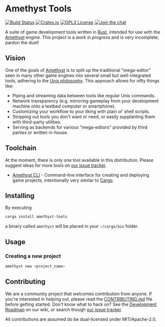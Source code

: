 # Amethyst Tools

[![Build Status][s1]][tc] [![Crates.io][s2]][ci] [![GPL3 License][s3]][gl] [![Join the chat][s4]][gc]

[s1]: https://travis-ci.org/amethyst/tools.svg?branch=master
[s2]: https://img.shields.io/badge/crates.io-0.4.0-orange.svg
[s3]: https://img.shields.io/badge/license-GPL%20v3-blue.svg
[s4]: https://badges.gitter.im/amethyst/tools.svg

[tc]: https://travis-ci.org/amethyst/tools/
[ci]: https://crates.io/crates/amethyst_tools/
[gl]: https://github.com/amethyst/tools/blob/master/COPYING
[gc]: https://gitter.im/amethyst/tools?utm_source=badge&utm_medium=badge&utm_campaign=pr-badge&utm_content=badge

A suite of game development tools written in [Rust][rl], intended for use with
the [Amethyst][am] engine. This project is a *work in progress* and is very
incomplete; pardon the dust!

[rl]: https://www.rust-lang.org/
[am]: https://github.com/amethyst/amethyst

## Vision

One of the goals of [Amethyst][am] is to split up the traditional "mega-editor"
seen in many other game engines into several small but well-integrated tools,
adhering to the [Unix philosophy][up]. This approach allows for nifty things
like:

[up]: https://en.wikipedia.org/wiki/Unix_philosophy

* Piping and streaming data between tools like regular Unix commands.
* Network transparency (e.g. mirroring gameplay from your development machine
  onto a testbed computer or smartphone).
* Customizing your workflow to your liking with plain ol' shell scripts.
* Stripping out tools you don't want or need, or easily supplanting them with
  third-party utilities.
* Serving as backends for various "mega-editors" provided by third parties or
  written in-house.

## Toolchain

At the moment, there is only one tool available in this distribution. Please
suggest ideas for more tools on [our issue tracker][it].

[it]: https://github.com/amethyst/tools/issues

* [Amethyst CLI][ac] - Command-line interface for creating and deploying game
  projects, intentionally very similar to [Cargo][ca].

[ac]: https://github.com/amethyst/tools/tree/master/src/cli
[ca]: https://github.com/rust-lang/cargo

## Installing

By executing

```sh
cargo install amethyst-tools
```

a binary called `amethyst` will be placed in your `~/cargo/bin` folder.

## Usage

### Creating a new project

```sh
amethyst new <project_name>
```

## Contributing

We are a community project that welcomes contribution from anyone. If you're
interested in helping out, please read the [CONTRIBUTING.md][cm] file before
getting started. Don't know what to hack on? See the [Development Roadmap][dr]
on our wiki, or search though [our issue tracker][it].

All contributions are assumed do be dual-licensed under MIT/Apache-2.0.

[cm]: https://github.com/amethyst/amethyst/blob/master/CONTRIBUTING.md
[dr]: https://github.com/amethyst/amethyst/wiki/Roadmap
